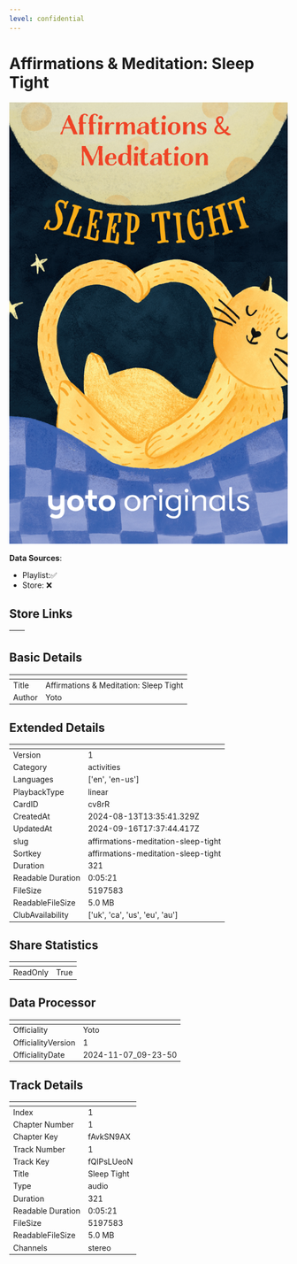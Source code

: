 ```yaml
---
level: confidential
---
```

# Affirmations & Meditation: Sleep Tight

![card_[cv8rR].png](../../img/cards/card_[cv8rR].png)

**Data Sources**: 

- Playlist:✅
- Store: ❌


## Store Links

| <!-- --> | <!-- --> |
| - | - |


## Basic Details

| <!-- --> | <!-- --> |
| - | - |
| Title | Affirmations & Meditation: Sleep Tight |
| Author | Yoto |


## Extended Details

| <!-- --> | <!-- --> |
| - | - |
| Version | 1 |
| Category | activities |
| Languages | ['en', 'en-us'] |
| PlaybackType | linear |
| CardID | cv8rR |
| CreatedAt | 2024-08-13T13:35:41.329Z |
| UpdatedAt | 2024-09-16T17:37:44.417Z |
| slug | affirmations-meditation-sleep-tight |
| Sortkey | affirmations-meditation-sleep-tight |
| Duration | 321 |
| Readable Duration | 0:05:21 |
| FileSize | 5197583 |
| ReadableFileSize | 5.0 MB |
| ClubAvailability | ['uk', 'ca', 'us', 'eu', 'au'] |


## Share Statistics

| <!-- --> | <!-- --> |
| - | - |
| ReadOnly | True |


## Data Processor

| <!-- --> | <!-- --> |
| - | - |
| Officiality | Yoto
| OfficialityVersion | 1
| OfficialityDate | 2024-11-07_09-23-50


## Track Details

| <!-- --> | <!-- --> |
| - | - |
| Index | 1 |
| Chapter Number | 1 |
| Chapter Key | fAvkSN9AX |
| Track Number | 1 |
| Track Key | fQlPsLUeoN |
| Title | Sleep Tight |
| Type | audio |
| Duration | 321 |
| Readable Duration | 0:05:21 |
| FileSize | 5197583 |
| ReadableFileSize | 5.0 MB |
| Channels | stereo |

